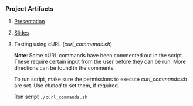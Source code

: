 ### Project Artifacts

1. [Presentation](https://www.youtube.com/watch?v=tEL38hCWNkI)

2. [Slides](https://docs.google.com/presentation/d/1gq9CSK326j1JeNT9wBxwPIgMIjG17SPbuzkdrCKf3mc/edit?usp=sharing) 

3. Testing using cURL (_curl_commands.sh_)

    **Note**: Some cURL commands have been commented out in the script. These require certain input from the user before they     can be run. More directions can be found in the comments.

    To run script, make sure the permissions to execute _curl_commands.sh_ are set. Use _chmod_ to set them, if required.

    Run script `./curl_commands.sh`
